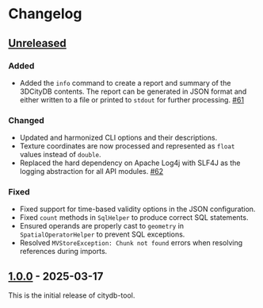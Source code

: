 # Changelog

## [Unreleased]

### Added
- Added the `info` command to create a report and summary of the 3DCityDB contents. The report can be generated in JSON
  format and either written to a file or printed to `stdout` for further processing. [#61](https://github.com/3dcitydb/citydb-tool/pull/61)

### Changed
- Updated and harmonized CLI options and their descriptions.
- Texture coordinates are now processed and represented as `float` values instead of `double`.
- Replaced the hard dependency on Apache Log4j with SLF4J as the logging abstraction for all API modules. [#62](https://github.com/3dcitydb/citydb-tool/pull/62)

### Fixed
- Fixed support for time-based validity options in the JSON configuration.
- Fixed `count` methods in `SqlHelper` to produce correct SQL statements.
- Ensured operands are properly cast to `geometry` in `SpatialOperatorHelper` to prevent SQL exceptions.
- Resolved `MVStoreException: Chunk not found` errors when resolving references during imports.

## [1.0.0] - 2025-03-17

This is the initial release of citydb-tool.

[Unreleased]: https://github.com/3dcitydb/citydb-tool/compare/v1.0.0..HEAD
[1.0.0]: https://github.com/3dcitydb/citydb-tool/releases/tag/v1.0.0